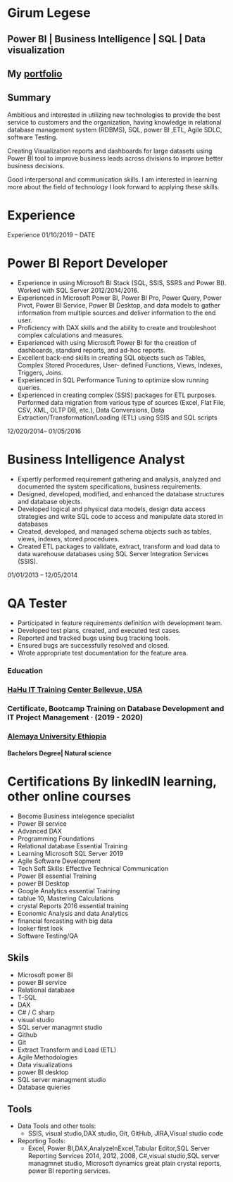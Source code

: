 

# Girum Legese
## Power BI | Business Intelligence | SQL | Data visualization
## My [portfolio](https://ggithub2020.github.io/Ggithub2020-Ggithub2020-.github.io/)

## Summary

Ambitious and interested in utilizing new technologies to provide the best service to customers and the organization, having knowledge in relational database management system (RDBMS), SQL, power BI ,ETL, Agile SDLC, software Testing.

Creating Visualization reports and dashboards for large datasets using Power BI tool to improve business leads across divisions to improve better business decisions.

Good interpersonal and communication skills. I am interested in learning more about the field of technology I look forward to applying these skills.

# Experience 
Experience 
01/10/2019 – DATE
# Power BI Report Developer
+	Experience in using Microsoft BI Stack (SQL, SSIS, SSRS and Power BI). Worked with SQL Server 2012/2014/2016.
+ Experienced in Microsoft Power BI, Power BI Pro, Power Query, Power Pivot, Power BI Service, Power BI Desktop, and data models to gather information from multiple sources and deliver information to the end user.
+ Proficiency with DAX skills and the ability to create and troubleshoot complex calculations and measures.
+	 Experienced with using Microsoft Power BI for the creation of dashboards, standard reports, and ad-hoc reports.
+	 Excellent back-end skills in creating SQL objects such as Tables, Complex Stored Procedures, User- defined Functions, Views, Indexes, Triggers, Joins.
+	 Experienced in SQL Performance Tuning to optimize slow running queries.
+	 Experienced in creating complex (SSIS) packages for ETL purposes. Performed data migration from various type of sources (Excel, Flat File, CSV, XML, OLTP DB, etc.), Data Conversions, Data Extraction/Transformation/Loading (ETL) using SSIS and SQL scripts

12/020/2014– 01/05/2016
# Business Intelligence Analyst 
+	Expertly performed requirement gathering and analysis, analyzed and documented the system specifications, business requirements.
+	Designed, developed, modified, and enhanced the database structures and database objects.
+	Developed logical and physical data models, design data access strategies and write SQL code to access and manipulate data stored in databases
+	Created, developed, and managed schema objects such as tables, views, indexes, stored procedures.
+	Created ETL packages to validate, extract, transform and load data to data warehouse databases using SQL Server Integration Services (SSIS).
 
 01/01/2013 – 12/05/2014
 # QA Tester
+	Participated in feature requirements definition with development team.
+	Developed test plans, created, and executed test cases.
+	Reported and tracked bugs using bug tracking tools. 
+	Ensured bugs are successfully resolved and closed.
+	Wrote appropriate test documentation for the feature area.

### Education
### [HaHu IT Training Center Bellevue, USA](https://www.hahuit.com/)
### Certificate, Bootcamp Training on Database Development and IT Project Management · (2019 - 2020)
### [Alemaya University Ethiopia](https://www.haramaya.edu.et/)
#### Bachelors Degree| Natural science

# Certifications  By linkedIN learning,  other online courses
+ Become Business intelegence specialist
+ Power BI service
+ Advanced DAX
+ Programming Foundations 
+ Relational database Essential Training
+ Learning Microsoft SQL Server 2019
+ Agile Software Development
+ Tech Soft Skills: Effective Technical Communication
+ Power BI essential Training
+ power BI Desktop
+ Google Analytics essential Training
+ tablue 10, Mastering Calculations
+ crystal Reports 2016 essential training
+ Economic Analysis and data Analytics
+ financial forcasting with big data
+ looker first look
+ Software Testing/QA
## Skils
+ Microsoft power BI
+ power BI service
+ Relational database
+ T-SQL
+ DAX
+ C# / C sharp
+ visual studio
+ SQL server managmnt studio
+ Github
+ Git
+ Extract Transform and Load (ETL)
+ Agile Methodologies
+ Data visualizations
+ power BI desktop
+ SQL server managment studio
+ Database quieries
## Tools

+ Data Tools and other tools:  
  + SSIS,  visual studio,DAX studio, Git, GitHub, JIRA,Visual studio code
+ Reporting Tools: 
  + Excel, Power BI,DAX,AnalyzeInExcel,Tabular Editor,SQL Server Reporting Services 2014, 2012, 2008, C#,visual studio,SQL server managmnet studio, Microsoft dynamics great plain crystal reports, power BI reporting services.















